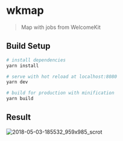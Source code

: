 # wkmap

> Map with jobs from WelcomeKit

## Build Setup

``` bash
# install dependencies
yarn install

# serve with hot reload at localhost:8080
yarn dev

# build for production with minification
yarn build
```

## Result
![2018-05-03-185532_959x985_scrot](https://user-images.githubusercontent.com/9092290/39591363-d532269a-4f03-11e8-88be-1624d3a39556.png)

